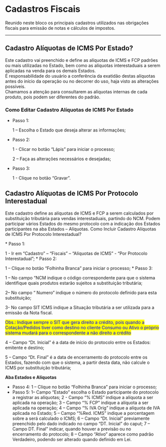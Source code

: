 # Cadastros Fiscais

Reunido neste bloco os principais cadastros utilizados nas obrigações fiscais para emissão de notas e cálculos de impostos.

***

## Cadastro Alíquotas de ICMS Por Estado?

Este cadastro vai preenchido e define as alíquotas de ICMS e FCP padrões ou mais utilizadas no Estado, bem como as alíquotas interestaduais a serem aplicadas na venda para os demais Estados.\
É responsabilidade do usuário a conferência da exatidão destas alíquotas antes do início da operação ou no decorrer do uso, haja visto as alterações possíveis.\
Chamamos a atenção para consultarem as alíquotas internas de cada produto, pois podem ser diferentes do padrão.

### Como Editar Cadastro Alíquotas de ICMS Por Estado

*   Passo 1:

    1 – Escolha o Estado que deseja alterar as informações;
*   Passo 2:

    1 - Clicar no botão “Lápis” para iniciar o processo;

    2 – Faça as alterações necessários e desejadas;
*   Passo 3:

    1 - Clique no botão “Gravar”.

## Cadastro Alíquotas de ICMS Por Protocolo Interestadual

Este cadastro define as alíquotas de ICMS e FCP a serem calculados por substituição tributária para vendas interestaduais, partindo do NCM. Podem participar vários Estados do mesmo protocolo com a indicação dos Estados participantes na aba Estados – Alíquotas. Como Incluir Cadastro Alíquotas de ICMS Por Protocolo Interestadual?

\* Passo 1:

1 - Ir em “Cadastro” – “Fiscais” – “Alíquotas de ICMS” - “Por Protocolo Interestadual”; \* Passo 2:

1 – Clique no botão “Folhinha Branca” para iniciar o processo; \* Passo 3:

1 – No campo “NCM indique o código correspondente para que o sistema identifique quais produtos estarão sujeitos a substituição tributária;

2– No campo “ Numero” indique o número do protocolo definido para esta substituição;

3- No campo SIT ICMS indique a Situação tributária a ser utilizada para a emissão da Nota fiscal.

<mark style="color:blue;">Obs.: Indique sempre o SIT que gera direito a crédito, pois quando a Cotação/Pedidos tiver como destino no cliente Consumo ou Ativo o próprio sistema mudará para o correspondente a não direito a crédito</mark>

4 – Campo “Dt. Inicial” é a data de início do protocolo entre os Estados: emitente e destino;

5 – Campo “Dt. Final” é a data de encerramento do protocolo entre os Estados, fazendo com que o sistema, a partir desta data, não calcule o ICMS por substituição tributária;

**Aba Estados e Alíquotas**

* Passo 4: 1 – Clique no botão “Folhinha Branca” para iniciar o processo;
* Passo 5: 1– Campo “Estado” escolha o Estado participante do protocolo a registrar as alíquotas; 2 - Campo “% ICMS” indique a alíquota a ser aplicada na operação; 3 – Campo “% FCP” indique a alíquota a ser aplicada na operação; 4 – Campo “% IVA Orig” indique a alíquota de IVA aplicada no Estado; 5 – Campo “%Red. ICMS” indique a porcentagem sobre a será calculado o ICMS; 6 – Campo “Dt. Inicial” previamente preenchido pelo dado indicado no campo “DT. Inicial” do caput; 7 – Campo DT. Final” indicar, quando houver a previsão ou no encerramento do protocolo; 8 – Campo “Ativo” aparece como padrão Verdadeiro, podendo ser alterado quando definido em Lei.
